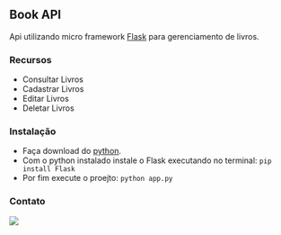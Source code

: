 ## Book API

Api utilizando micro framework [Flask](https://flask.palletsprojects.com/en/2.3.x/) para gerenciamento de livros.

### Recursos

- Consultar Livros
- Cadastrar Livros
- Editar Livros 
- Deletar Livros

### Instalação 

- Faça download do [python](https://www.python.org/downloads/).
- Com o python instalado instale o Flask executando no terminal: ` pip install Flask `
- Por fim execute o proejto: ` python app.py `

### Contato

<a href="https://www.linkedin.com/in/vitor-santos-01/" target="_blank"><img src="https://img.shields.io/badge/-LinkedIn-%230077B5?style=for-the-badge&logo=linkedin&logoColor=white" target="_blank"></a>      